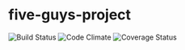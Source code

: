# five-guys-project

![Build Status](https://codeship.com/projects/7abe0050-0688-0135-c77a-621c5691c49a/status?branch=master)
![Code Climate](https://codeclimate.com/github/thestrauss3/five-guys-project.png)
![Coverage Status](https://coveralls.io/repos/thestrauss3/five-guys-project/badge.png)
